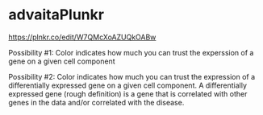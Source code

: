 # advaitaPlunkr
https://plnkr.co/edit/W7QMcXoAZUQkOABw

Possibility #1: Color indicates how much you can trust the experssion of a gene on a given cell component

Possibility #2: Color indicates how much you can trust the expression of a differentially expressed gene on a given cell component. A differentially expressed gene (rough definition) is a gene that is correlated with other genes in the data and/or correlated with the disease.
